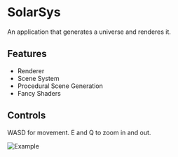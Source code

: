 # SolarSys

An application that generates a universe and renderes it.

## Features

* Renderer
* Scene System
* Procedural Scene Generation
* Fancy Shaders

## Controls

WASD for movement.
E and Q to zoom in and out.

![Example](https://github.com/Bogdy555/SolarSys/tree/Master/Solution%20Items/ReadMe%20Resources/SolarSys_ScreenShot.png)
